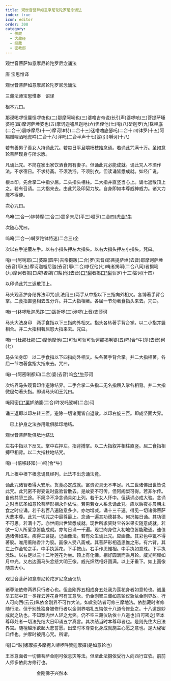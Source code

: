 ```yaml
---
title: 观世音菩萨如意摩尼轮陀罗尼念诵法
index: true
icon: editor
order: 308
category:
  - 佛藏
  - 大藏经
  - 经藏
  - 密教部
---
```


  观世音菩萨如意摩尼轮陀罗尼念诵法  

唐 宝思惟译  

观世音菩萨如意摩尼轮陀罗尼念诵法  

三藏法师宝思惟奉　诏译  

根本咒曰。  

那谟喝啰怛曩怛啰夜也(二)那摩阿唎也(三)婆噜吉帝说(长引声)婆啰吔(三)菩提萨埵婆吧(四)摩诃萨埵婆也(五)摩诃迦嚧尼迦吔(六)怛侄他(七)唵(八)斫迦罗(九)靺哩底(二合十)震哆摩尼(十一)摩诃钵特(二合十三)迷噜噜底瑟吒(二合十四)钵罗(十五)阿羯赠哩洒吔虎吽(二合十六)泮吒(二合半声十七)娑(引)嚩诃(十八)  

若有善男子善女人持诵此咒。若每日平旦嚼杨枝始念诵。若诵此咒满十万。圣如意轮菩萨现身与所求愿。  

凡诵此咒。不简在家出家饮酒食肉有妻子。但诵此咒必能成就。诵此咒人不须作法。不求宿日。不求持斋。不须洗浴。不须别衣。但读诵皆悉成就。如经广说。  

根本印。先合掌二中指少屈。二头指头相柱。二大指并直竖当心上。诵七返散顶上之。若有召请。二大指来去。由此咒及印契力故。自身即如本尊威神威力。诸大力魔不得便。  

次心咒曰。  

乌唵(二合一)钵特摩(二合二)震多末尼(平三)啜罗(二合四)虎[合*牛](二合五)  

次随心咒曰。  

呜唵(二合一)嚩罗陀钵特迷(二合三)企  

次以右手逆覆左手。以右小指头押左大指头。以右大指头押左小指头。咒曰。  

唵(一)阿唎耶(二)婆路(圆平)吉帝摄跋(二合)罗(去音)耶菩提萨埵(去音)耶摩诃萨埵(去音)耶(五)摩诃迦嚧尼迦(去音)耶(二合)哆侄他(七)唵者揭唎(二合八同)者揭唎(九)摩诃者揭[口*梨]者揭[口*梨]他(去音)[口*梨](十一)者揭[口*梨](十二)驮罗(十三)娑诃(十四)  

以印诵此咒三返散顶上。  

马头观音护身结界法印咒(此法用三)两手从中指以下三指向外相叉。各博著手背合掌。二食指直竖相去五分许。并二大指相著。各屈一节勿著食指头来去。咒曰。  

唵(一)钵啰毗迦悉跢(二)跋折啰(三)涉啰(上音)支莎诃  

马头大法身印　两手食指以下三指向外相叉。指头各转著手背合掌。以二小指并竖相合。并二大指相著屈怒大指来去。咒曰。  

唵(一)杜那杜那(二)摩他摩他(三)可驮可驮可驮诃那揭唎婆(五)呜[合*牛]莎(去音)诃(七)  

马头法身印　以二手食指以下四指向外相叉。头各著手背合掌。并二大指相著。各屈一节勿著食指大指来去。咒曰。  

唵(一)阿密唎都知(二合)婆(去音)呜[合*牛](去音)莎诃  

次结界马头观音印作避除结界。二手合掌二头指二无名指屈入掌各相背。并二大指微屈勿著头指。即诵马头明王咒曰。  

唵阿密[口*栗](二合)妒纳婆(二合)吽发吒娑嚩(二合)诃  

诵三返即以印左转三匝。避除一切诸魔皆自退散。以印右旋三匝。即成坚固大界。  

　已上护身之法亦用毗俱胝印地结。  

观世音菩萨毗俱胝地结法  

左右中指以下反叉。掌中右押左。指背搏掌。以二大指叙并相柱直竖。屈二食指相搏甲相背。以二大指柱地结咒。  

唵(一)倍移跢知(一)呜[合*牛]  

凡上根中根下根念诵具经列。此法不出念诵法竟。  

诵此咒诸智者得大安乐。货食必定成就。富贵资具无不丰足。凡三世诸佛出世皆说此咒。此咒密不得妄说时露验皆散去。是故妄不可传。但阿阇梨可得。若非尔传。自他共堕三途。不简净不净念诵具如上列。若于女人怀中。但读诵必成大验。念诵之时当忆圣如意轮菩萨形相永作依怙。若男若女人系念诵此咒。应以后夜亦晨朝未食之时应诵。若千若百八遍随意多少。亦勿增减。诵十三千遍。得见一切诸佛菩萨大悲本尊。此咒一切咒之中最尊最上。念诵一遍其功德甚多。何况每日诵。其功德不可思。若满十万。亦世间出世皆悉成就。现世所求资财宝谷米果实随意成就。若欲一切人所爱念皆能成就。亦每日诵一千遍。现世肉身往入初地位皆能融通。速值遇诸佛如来。疾得三菩提。记画像法。若有众生诵此咒。应画像。其彩色中辄不得著胶。唯用薰陆香汁为胶。画像人受八斋戒。其菩萨形相造思惟之形。有六臂。其左上作金轮之手。中手执莲花。下手按山。右手作思惟相。中手执如意珠。下手执念珠。以右足以三十二叶莲花为坐。顶上有化佛。相好圆满而乘月轮。威光照耀如月中光。又右边画马头忿怒大明王像。威光炽然相好圆满。以上牙垂下。如上画像随意大小。  

观世音菩萨如意摩尼轮陀罗尼念诵仪轨  

诸尊法依修两界只行者心也。但金刚界五相成身五处我为莲花身者如意轮也。诚虽举五部中其一类择云莲花身可有其意欤。仍金刚智三藏如意轮仪轨依金刚界故。行人可向西(云云)纵依金刚界不可作大法。如此别法者可修三摩地法。依胎藏时者修随行法。但于别处独身被修行者以金刚界唱礼五悔依十八道令修业之。十八道是妙成就之轨也。不知案内世人轻之尤笑。仍不空三藏仪轨依十八道也(自可密之)至本尊印处者一切法先结大日印诵五字真言。其次结当时本尊印者也。是则先住大日法界宫。随檀越乐欲起大悲誓愿。出堂时本尊变化身成就施主心愿之意也。是大秘密口传也。护摩时被用心咒。所谓。  

唵[口*跛]娜摩振多摩抳入嚩啰吽赞迦摩攞(是如意轮也)  

王本尊面者一切佛菩萨金刚可依息灾等法。但至此法摄依受行人向西行宜欤。前前人师多依此方修行也。  

　　　　　　　金刚佛子兴然本  
